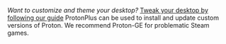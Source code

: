 *Want to customize and theme your desktop?* [Tweak your desktop by following our guide](https://docs.bazzite.gg/General/Desktop_Environment_Tweaks/)
ProtonPlus can be used to install and update custom versions of Proton. We recommend Proton-GE for problematic Steam games.
